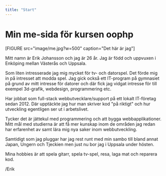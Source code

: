 ```yaml
---
title: "Start"
---
```

Min me-sida för kursen oophp
=========================

[FIGURE src="image/me.jpg?w=500" caption="Det här är jag"]

Mitt namn är Erik Johansson och jag är 26 år. Jag är född och uppvuxen i Enköping mellan Västerås och Uppsala. 

Som liten intresserade jag mig mycket för tv- och datorspel. Det förde mig in på intresset att modda spel.
Jag gick också ett IT-program på gymnasiet på grund av mitt intresse för datorer och där fick jag vidgat intresse för till exempel 3d-grafik, webdesign, programmering etc.

Har jobbat som full-stack webbutvecklare/support på ett lokalt IT-företag sedan 2012. Där upptäckte jag hur man skriver kod "på riktigt" och hur utveckling egentligen ser ut i arbetslivet.

Tycker det är jättekul med programmering och att bygga webbapplikationer. Mitt mål med studierna är att få mer kunskap inom de områden jag redan har erfarenhet av samt lära mig nya saker inom webbutveckling.

Samtidigt som jag pluggar har jag rest runt med min sambo till bland annat Japan, Ungern och Tjeckien men just nu bor jag i Uppsala under hösten.

Mina hobbies är att spela gitarr, spela tv-spel, resa, laga mat och reparera kod.

/Erik
